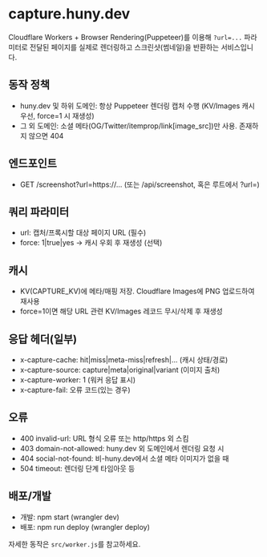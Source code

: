 # capture.huny.dev

Cloudflare Workers + Browser Rendering(Puppeteer)를 이용해
`?url=...` 파라미터로 전달된 페이지를 실제로 렌더링하고
스크린샷(썸네일)을 반환하는 서비스입니다.

## 동작 정책
- huny.dev 및 하위 도메인: 항상 Puppeteer 렌더링 캡처 수행 (KV/Images 캐시 우선, force=1 시 재생성)
- 그 외 도메인: 소셜 메타(OG/Twitter/itemprop/link[image_src])만 사용. 존재하지 않으면 404

## 엔드포인트
- GET /screenshot?url=https://...  (또는 /api/screenshot, 혹은 루트에서 ?url=)

## 쿼리 파라미터
- url: 캡처/프록시할 대상 페이지 URL (필수)
- force: 1|true|yes -> 캐시 우회 후 재생성 (선택)

## 캐시
- KV(CAPTURE_KV)에 메타/매핑 저장. Cloudflare Images에 PNG 업로드하여 재사용
- force=1이면 해당 URL 관련 KV/Images 레코드 무시/삭제 후 재생성

## 응답 헤더(일부)
- x-capture-cache: hit|miss|meta-miss|refresh|... (캐시 상태/경로)
- x-capture-source: capture|meta|original|variant (이미지 출처)
- x-capture-worker: 1 (워커 응답 표시)
- x-capture-fail: 오류 코드(있는 경우)

## 오류
- 400 invalid-url: URL 형식 오류 또는 http/https 외 스킴
- 403 domain-not-allowed: huny.dev 외 도메인에서 렌더링 요청 시
- 404 social-not-found: 비-huny.dev에서 소셜 메타 이미지가 없을 때
- 504 timeout: 렌더링 단계 타임아웃 등

## 배포/개발
- 개발: npm start (wrangler dev)
- 배포: npm run deploy (wrangler deploy)

자세한 동작은 `src/worker.js`를 참고하세요.
